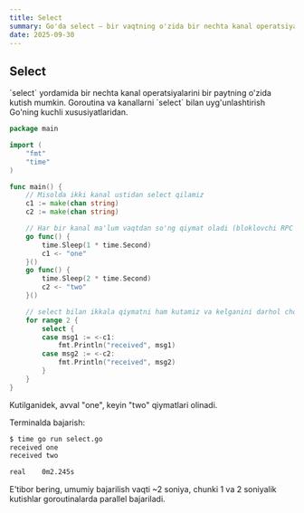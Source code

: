 ```yaml
---
title: Select
summary: Go'da select — bir vaqtning o'zida bir nechta kanal operatsiyalarini kutish.
date: 2025-09-30
---
```


## Select

<div class="my-md-content">
`select` yordamida bir nechta kanal operatsiyalarini bir paytning o'zida kutish mumkin. Goroutina va kanallarni `select` bilan uyg'unlashtirish Go'ning kuchli xususiyatlaridan.

```go
package main

import (
    "fmt"
    "time"
)

func main() {
    // Misolda ikki kanal ustidan select qilamiz
    c1 := make(chan string)
    c2 := make(chan string)

    // Har bir kanal ma'lum vaqtdan so'ng qiymat oladi (bloklovchi RPC'ni taqlid qilish kabi)
    go func() {
        time.Sleep(1 * time.Second)
        c1 <- "one"
    }()
    go func() {
        time.Sleep(2 * time.Second)
        c2 <- "two"
    }()

    // select bilan ikkala qiymatni ham kutamiz va kelganini darhol chop etamiz
    for range 2 {
        select {
        case msg1 := <-c1:
            fmt.Println("received", msg1)
        case msg2 := <-c2:
            fmt.Println("received", msg2)
        }
    }
}
```

Kutilganidek, avval "one", keyin "two" qiymatlari olinadi.

Terminalda bajarish:
```bash
$ time go run select.go 
received one
received two

real    0m2.245s
```

E'tibor bering, umumiy bajarilish vaqti ~2 soniya, chunki 1 va 2 soniyalik kutishlar goroutinalarda parallel bajariladi.
</div>
